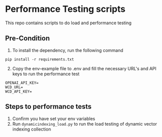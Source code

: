 # Performance Testing scripts

This repo contains scripts to do load and performance testing


## Pre-Condition

1. To install the dependency, run the following command

`pip install -r requirements.txt`

2. Copy the env-example file to .env and fill the necessary URL's and API keys to run the performance test

```
OPENAI_API_KEY=
WCD_URL=
WCD_API_KEY=

```

## Steps to performance tests
1. Confirm you have set your env variables
2. Run `dynamicindexing_load.py` to run the load testing of dynamic vector indexing collection
